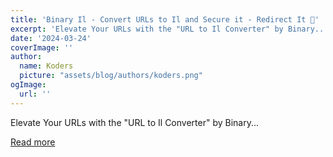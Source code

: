 ```yaml
---
title: 'Binary Il - Convert URLs to Il and Secure it - Redirect It 🚀'
excerpt: 'Elevate Your URLs with the "URL to Il Converter" by Binary...'
date: '2024-03-24'
coverImage: ''
author:
  name: Koders
  picture: "assets/blog/authors/koders.png"
ogImage:
  url: ''
---
```


Elevate Your URLs with the "URL to Il Converter" by Binary...

[Read more](https://dev.to/sh20raj/binary-il-convert-urls-to-il-and-secure-it-redirect-it-fp0)
